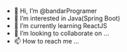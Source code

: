 - 👋 Hi, I’m @bandarProgramer
- 👀 I’m interested in Java(Spring Boot)
- 🌱 I’m currently learning ReactJS
- 💞️ I’m looking to collaborate on ...
- 📫 How to reach me ...

<!---
bandarProgramer/bandarProgramer is a ✨ special ✨ repository because its `README.md` (this file) appears on your GitHub profile.
You can click the Preview link to take a look at your changes.
--->

